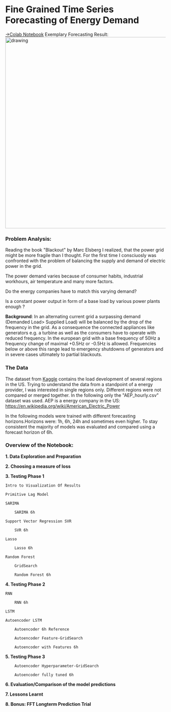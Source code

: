 # Fine Grained Time Series Forecasting of Energy Demand
[→Colab Notebook](https://colab.research.google.com/drive/1R1FFWLYn06mv4ePZDjAsePn6pXLX5Omy?usp=sharing#scrollTo=WUbAEd85M40c)
Exemplary Forecasting Result:
<img src="https://user-images.githubusercontent.com/75590579/167874801-5005404a-6d06-408a-874b-0f45991e98f5.png" alt="drawing" width="600"/>
### Problem Analysis:
Reading the book "Blackout" by Marc Elsberg I realized, that the power grid might be more fragile than I thought. For the first time I consciuosly was confronted with the problem of balancing the supply and demand of electric power in the grid.

The power demand varies because of consumer habits, industrial workhours, air temperature and many more factors.

Do the energy companies have to match this varying demand?

Is a constant power output in form of a base load by various power plants enough ?

**Background**: In an alternating current grid a surpassing demand (Demanded Load> Supplied Load) will be balanced by the drop of the frequency in the grid. As a consequence the connected appliances like generators e.g. a turbine as well as the consumers have to operate with reduced frequency. In the european grid with a base frequency of 50Hz a frequency change of maximal +0.5Hz or -0.5Hz is allowed. Frequencies below or above this range lead to emergency shutdowns of generators and in severe cases ultimately to partial blackouts.
### The Data
The dataset from [Kaggle](https://www.kaggle.com/robikscube/hourly-energy-consumption) contains the load development of several regions in the US. Trying to understand the data from a standpoint of a energy provider, I was interested in single regions only. Different regions were not compared or merged together. In the following only the "AEP_hourly.csv" dataset was used. AEP is a energy company in the US: https://en.wikipedia.org/wiki/American_Electric_Power

In the following models were trained with different forecasting horizons.Horizons were: 1h, 6h, 24h and sometimes even higher. To stay consistent the majority of models was evaluated and compared using a forecast horizon of 6h.
### Overview of the Notebook:

**1. Data Exploration and Preparation**

**2. Choosing a measure of loss**

**3. Testing Phase 1**

    Intro to Visualization Of Results
    
    Primitive Lag Model
    
    SARIMA
    
        SARIMA 6h
        
    Support Vector Regression SVR
    
        SVR 6h
        
    Lasso
    
        Lasso 6h
        
    Random Forest
    
        GridSearch
        
        Random Forest 6h
        
**4. Testing Phase 2**

    RNN
    
        RNN 6h
        
    LSTM
    
    Autoencoder LSTM
    
        Autoencoder 6h Reference
        
        Autoencoder Feature-GridSearch
        
        Autoencoder with Features 6h
        
**5. Testing Phase 3**

        Autoencoder Hyperparameter-GridSearch
        
        Autoencoder fully tuned 6h
        
**6. Evaluation/Comparison of the model predictions**

**7. Lessons Learnt**

**8. Bonus: FFT Longterm Prediction Trial**





